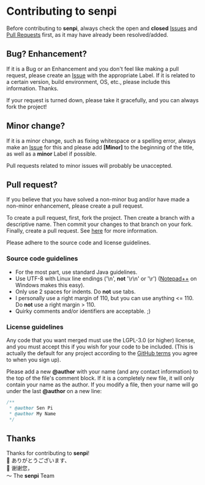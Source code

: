 # Contributing to senpi

Before contributing to **senpi**, always check the open and **closed** [Issues](https://github.com/esotericpig/senpi/issues?utf8=%E2%9C%93&q=is%3Aissue+is%3Aopen+is%3Aclosed) and [Pull Requests](https://github.com/esotericpig/senpi/pulls?utf8=%E2%9C%93&q=is%3Apr+is%3Aopen+is%3Aclosed) first, as it may have already been resolved/added.

## Bug? Enhancement?

If it is a Bug or an Enhancement and you don't feel like making a pull request, please create an [Issue](https://github.com/esotericpig/senpi/issues) with the appropriate Label. If it is related to a certain version, build environment, OS, etc., please include this information. Thanks.

If your request is turned down, please take it gracefully, and you can always fork the project!

## Minor change?

If it is a minor change, such as fixing whitespace or a spelling error, always make an [Issue](https://github.com/esotericpig/senpi/issues) for this and please add **[Minor]** to the beginning of the title, as well as a **minor** Label if possible.

Pull requests related to minor issues will probably be unaccepted.

## Pull request?

If you believe that you have solved a non-minor bug and/or have made a non-minor enhancement, please create a pull request.

To create a pull request, first, fork the project. Then create a branch with a descriptive name. Then commit your changes to that branch on your fork. Finally, create a pull request. See [here](https://help.github.com/articles/creating-a-pull-request-from-a-fork/) for more information.

Please adhere to the source code and license guidelines.

### Source code guidelines
- For the most part, use standard Java guidelines.
- Use UTF-8 with Linux line endings ('\n', **not** '\r\n' or '\r') ([Notepad++](https://notepad-plus-plus.org/) on Windows makes this easy).
- Only use 2 spaces for indents. Do **not** use tabs.
- I personally use a right margin of 110, but you can use anything <= 110. Do **not** use a right margin > 110.
- Quirky comments and/or identifiers are acceptable. ;)

### License guidelines
Any code that you want merged must use the LGPL-3.0 (or higher) license, and you must accept this if you wish for your code to be included. (This is actually the default for any project according to the [GitHub terms](https://help.github.com/en/articles/github-terms-of-service#6-contributions-under-repository-license) you agree to when you sign up).

Please add a new **@author** with your name (and any contact information) to the top of the file's comment block. If it is a completely new file, it will only contain your name as the author. If you modify a file, then your name will go under the last **@author** on a new line:

```Java
/**
 * @author Sen Pi
 * @author My Name
 */
```

## Thanks

Thanks for contributing to **senpi**!  
:bow: ありがとうございます、  
:bow: 谢谢您，  
〜 The **senpi** Team  
